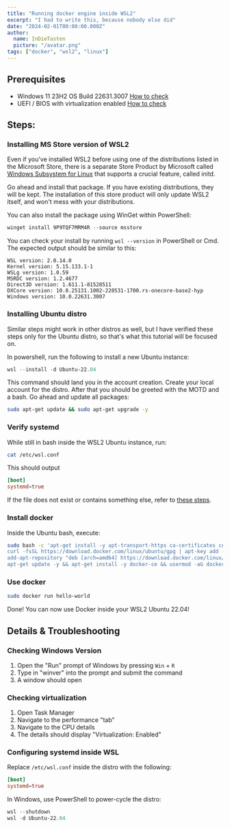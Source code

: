 ```yaml
---
title: "Running docker engine inside WSL2"
excerpt: "I had to write this, because nobody else did"
date: "2024-02-01T00:00:00.000Z"
author:
  name: InDieTasten
  picture: "/avatar.png"
tags: ["docker", "wsl2", "linux"]
---
```


## Prerequisites
- Windows 11 23H2 OS Build 22631.3007 [How to check](#checking-windows-version)
- UEFI / BIOS with virtualization enabled [How to check](#checking-virtualization)

## Steps:
### Installing MS Store version of WSL2

Even if you've installed WSL2 before using one of the distributions listed in the Microsoft Store, there is a separate Store Product by Microsoft called [Windows Subsystem for Linux](https://www.microsoft.com/store/productId/9P9TQF7MRM4R?ocid=pdpshare) that supports a crucial feature, called initd.

Go ahead and install that package. If you have existing distributions, they will be kept. The installation of this store product will only update WSL2 itself, and won't mess with your distributions.

You can also install the package using WinGet within PowerShell:

```powershell
winget install 9P9TQF7MRM4R --source msstore
```

You can check your install by running `wsl --version` in PowerShell or Cmd. The expected output should be similar to this:

    WSL version: 2.0.14.0
    Kernel version: 5.15.133.1-1
    WSLg version: 1.0.59
    MSRDC version: 1.2.4677
    Direct3D version: 1.611.1-81528511
    DXCore version: 10.0.25131.1002-220531-1700.rs-onecore-base2-hyp
    Windows version: 10.0.22631.3007


### Installing Ubuntu distro
Similar steps might work in other distros as well, but I have verified these steps only for the Ubuntu distro, so that's what this tutorial will be focused on.

In powershell, run the following to install a new Ubuntu instance:

```powershell
wsl --install -d Ubuntu-22.04
```

This command should land you in the account creation. Create your local account for the distro. After that you should be greeted with the MOTD and a bash. Go ahead and update all packages:

```bash
sudo apt-get update && sudo apt-get upgrade -y
```

### Verify systemd

While still in bash inside the WSL2 Ubuntu instance, run:

```bash
cat /etc/wsl.conf
```

This should output

```toml
[boot]
systemd=true
```

If the file does not exist or contains something else, refer to [these steps](#configuring-systemd-inside-wsl).

### Install docker

Inside the Ubuntu bash, execute:

```bash
sudo bash -c 'apt-get install -y apt-transport-https ca-certificates curl software-properties-common && \
curl -fsSL https://download.docker.com/linux/ubuntu/gpg | apt-key add - && \
add-apt-repository "deb [arch=amd64] https://download.docker.com/linux/ubuntu $(lsb_release -cs) stable" && \
apt-get update -y && apt-get install -y docker-ce && usermod -aG docker $USER && newgrp docker && exit'
```

### Use docker

```bash
sudo docker run hello-world
```

Done! You can now use Docker inside your WSL2 Ubuntu 22.04!


## Details & Troubleshooting

### Checking Windows Version
1. Open the "Run" prompt of Windows by pressing `Win` + `R`
2. Type in "winver" into the prompt and submit the command
3. A window should open

### Checking virtualization
1. Open Task Manager
2. Navigate to the performance "tab"
3. Navigate to the CPU details
4. The details should display "Virtualization: Enabled"

### Configuring systemd inside WSL

Replace `/etc/wsl.conf` inside the distro with the following:

```toml
[boot]
systemd=true
```

In Windows, use PowerShell to power-cycle the distro:

```powershell
wsl --shutdown
wsl -d Ubuntu-22.04
```
